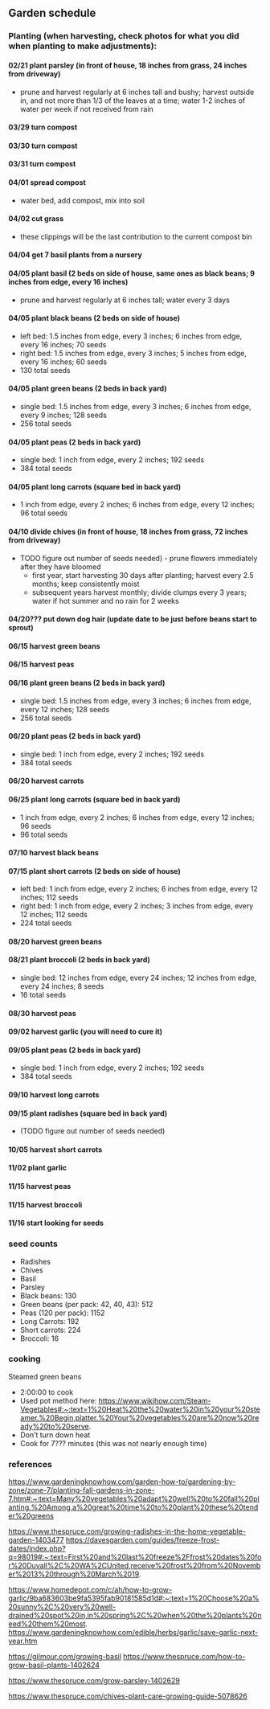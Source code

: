 ## Garden schedule

### Planting (when harvesting, check photos for what you did when planting to make adjustments):
#### 02/21 plant parsley (in front of house, 18 inches from grass, 24 inches from driveway)

- prune and harvest regularly at 6 inches tall and bushy; harvest outside in, and not more than 1/3 of the leaves at a time; water 1-2 inches of water per week if not received from rain

#### 03/29 turn compost
#### 03/30 turn compost
#### 03/31 turn compost
#### 04/01 spread compost

- water bed, add compost, mix into soil

#### 04/02 cut grass

- these clippings will be the last contribution to the current compost bin

#### 04/04 get 7 basil plants from a nursery

#### 04/05 plant basil (2 beds on side of house, same ones as black beans; 9 inches from edge, every 16 inches)

- prune and harvest regularly at 6 inches tall; water every 3 days

#### 04/05 plant black beans (2 beds on side of house)

- left bed: 1.5 inches from edge, every 3 inches; 6 inches from edge, every 16 inches; 70 seeds
- right bed: 1.5 inches from edge, every 3 inches; 5 inches from edge, every 16 inches; 60 seeds
- 130 total seeds

#### 04/05 plant green beans (2 beds in back yard)

- single bed: 1.5 inches from edge, every 3 inches; 6 inches from edge, every 9 inches; 128 seeds
- 256 total seeds

#### 04/05 plant peas (2 beds in back yard)

- single bed: 1 inch from edge, every 2 inches; 192 seeds
- 384 total seeds

#### 04/05 plant long carrots (square bed in back yard)

- 1 inch from edge, every 2 inches; 6 inches from edge, every 12 inches; 96 total seeds

#### 04/10 divide chives (in front of house, 18 inches from grass, 72 inches from driveway)

- TODO figure out number of seeds needed) - prune flowers immediately after they have bloomed
    - first year, start harvesting 30 days after planting; harvest every 2.5 months; keep consistently moist
    - subsequent years harvest monthly; divide clumps every 3 years; water if hot summer and no rain for 2 weeks

#### 04/20??? put down dog hair (update date to be just before beans start to sprout)
#### 06/15 harvest green beans
#### 06/15 harvest peas
#### 06/16 plant green beans (2 beds in back yard)

- single bed: 1.5 inches from edge, every 3 inches; 6 inches from edge, every 12 inches; 128 seeds
- 256 total seeds

#### 06/20 plant peas (2 beds in back yard)

- single bed: 1 inch from edge, every 2 inches; 192 seeds
- 384 total seeds

#### 06/20 harvest carrots
#### 06/25 plant long carrots (square bed in back yard)

- 1 inch from edge, every 2 inches; 6 inches from edge, every 12 inches; 96 seeds
- 96 total seeds

#### 07/10 harvest black beans
#### 07/15 plant short carrots (2 beds on side of house)

- left bed: 1 inch from edge, every 2 inches; 6 inches from edge, every 12 inches; 112 seeds
- right bed: 1 inch from edge, every 2 inches; 3 inches from edge, every 12 inches; 112 seeds
- 224 total seeds

#### 08/20 harvest green beans
#### 08/21 plant broccoli (2 beds in back yard)

- single bed: 12 inches from edge, every 24 inches; 12 inches from edge, every 24 inches; 8 seeds
- 16 total seeds

#### 08/30 harvest peas
#### 09/02 harvest garlic (you will need to cure it)
#### 09/05 plant peas (2 beds in back yard)

- single bed: 1 inch from edge, every 2 inches; 192 seeds
- 384 total seeds

#### 09/10 harvest long carrots
#### 09/15 plant radishes (square bed in back yard)

- (TODO figure out number of seeds needed)

#### 10/05 harvest short carrots
#### 11/02 plant garlic
#### 11/15 harvest peas
#### 11/15 harvest broccoli
#### 11/16 start looking for seeds

### seed counts
- Radishes
- Chives
- Basil
- Parsley
- Black beans: 130
- Green beans (per pack: 42, 40, 43): 512
- Peas (120 per pack): 1152
- Long Carrots: 192
- Short carrots: 224
- Broccoli: 16

### cooking
Steamed green beans
- 2:00:00 to cook
- Used pot method here: https://www.wikihow.com/Steam-Vegetables#:~:text=1%20Heat%20the%20water%20in%20your%20steamer.%20Begin,platter.%20Your%20vegetables%20are%20now%20ready%20to%20serve.
- Don’t turn down heat
- Cook for 7??? minutes (this was not nearly enough time)

### references
https://www.gardeningknowhow.com/garden-how-to/gardening-by-zone/zone-7/planting-fall-gardens-in-zone-7.htm#:~:text=Many%20vegetables%20adapt%20well%20to%20fall%20planting.%20Among,a%20great%20time%20to%20plant%20these%20tender%20greens

https://www.thespruce.com/growing-radishes-in-the-home-vegetable-garden-1403477
https://davesgarden.com/guides/freeze-frost-dates/index.php?q=98019#:~:text=First%20and%20last%20freeze%2Ffrost%20dates%20for%20Duvall%2C%20WA%2CUnited,receive%20frost%20from%20November%2013%20through%20March%2019.

https://www.homedepot.com/c/ah/how-to-grow-garlic/9ba683603be9fa5395fab90181585d1d#:~:text=1%20Choose%20a%20sunny%2C%20very%20well-drained%20spot%20in,in%20spring%2C%20when%20the%20plants%20need%20them%20most.
https://www.gardeningknowhow.com/edible/herbs/garlic/save-garlic-next-year.htm

https://gilmour.com/growing-basil
https://www.thespruce.com/how-to-grow-basil-plants-1402624

https://www.thespruce.com/grow-parsley-1402629

https://www.thespruce.com/chives-plant-care-growing-guide-5078626
